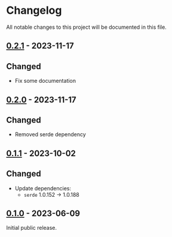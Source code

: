 # Changelog

All notable changes to this project will be documented in this file.

## [0.2.1] - 2023-11-17

## Changed

- Fix some documentation

## [0.2.0] - 2023-11-17

## Changed

- Removed serde dependency

## [0.1.1] - 2023-10-02

## Changed

- Update dependencies:
  * `serde` 1.0.152 -> 1.0.188

## [0.1.0] - 2023-06-09

Initial public release.

[0.1.0]: https://github.com/drobin/nuts-bytes/tree/v0.1.0
[0.1.1]: https://github.com/drobin/nuts-bytes/tree/v0.1.1
[0.2.0]: https://github.com/drobin/nuts-bytes/tree/v0.2.0
[0.2.1]: https://github.com/drobin/nuts-bytes/tree/v0.2.1
